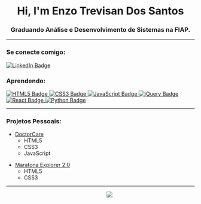 <h1 align="center">Hi, I'm Enzo Trevisan Dos Santos</h1>
<h3 align="center">Graduando Análise e Desenvolvimento de Sistemas na FIAP.</h3>

<hr />

<h3 align="left">Se conecte comigo:</h3>
<a href="https://www.linkedin.com/in/enzo-trevisan-aba77b232/" targer="_blank">
    <img src="https://img.shields.io/badge/LinkedIn-0077B5?style=for-the-badge&logo=linkedin&logoColor=white" alt="LinkedIn Badge" />
</a>

<h3 align="left">Aprendendo:</h3>
<p align="left">
    <a href="#">
        <img src="https://img.shields.io/badge/HTML5-E34F26?style=for-the-badge&logo=html5&logoColor=white" alt="HTML5 Badge" />
    </a>
    <a href="#">
        <img src="https://img.shields.io/badge/CSS3-1572B6?style=for-the-badge&logo=css3&logoColor=white" alt="CSS3 Badge" />
    </a>
    <a href="#">
        <img src="https://img.shields.io/badge/JavaScript-323330?style=for-the-badge&logo=javascript&logoColor=F7DF1E" alt="JavaScript Badge" />
    </a>
    <a href="#">
        <img src="https://img.shields.io/badge/jQuery-0769AD?style=for-the-badge&logo=jquery&logoColor=white" alt="jQuery Badge" />
    </a>
    <a href="#">
        <img src="https://img.shields.io/badge/React-20232A?style=for-the-badge&logo=react&logoColor=61DAFB" alt="React Badge" />
    </a>
    <a href="#">
        <img src="https://img.shields.io/badge/Python-14354C?style=for-the-badge&logo=python&logoColor=white" alt="Python Badge" />
    </a>
</p>
<hr />
    
<h3>Projetos Pessoais:</h3>
<ul>
    <li>
        <a href="https://enzotrevisann.github.io/DoctorCare/" target="_blank">DoctorCare</a>
        <ul>
            <li>HTML5</li>
            <li>CSS3</li>
            <li>JavaScript</li>
        </ul>
</ul>

<ul>
    <li>
        <a href="https://enzotrevisann.github.io/Maratona-Explorer-2/" target="_blank">Maratona Explorer 2.0</a>
        <ul>
            <li>HTML5</li>
            <li>CSS3</li>
        </ul>
</ul>
<hr/>
<p align="center">
    &nbsp;&nbsp;&nbsp;&nbsp;&nbsp;&nbsp;&nbsp;&nbsp;&nbsp;&nbsp;&nbsp;
    <a href="#">
        <img src="https://github-readme-stats.vercel.app/api/top-langs/?username=EnzoTrevisann&layout=compact&theme=dark"/>
    </a>
</p>
